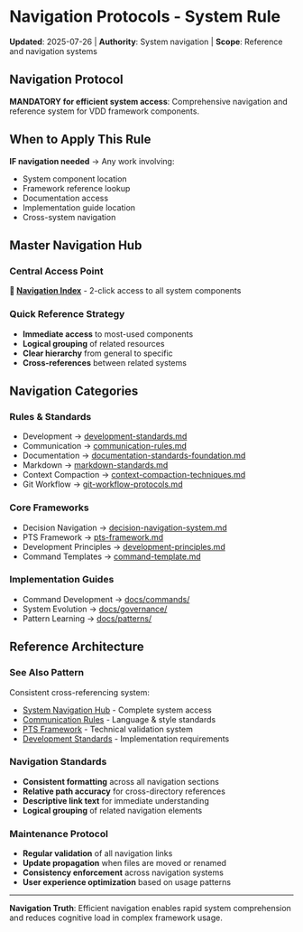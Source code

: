 # Navigation Protocols - System Rule

**Updated**: 2025-07-26 | **Authority**: System navigation | **Scope**: Reference and navigation systems

## Navigation Protocol

**MANDATORY for efficient system access**: Comprehensive navigation and reference system for VDD framework components.

## When to Apply This Rule

**IF navigation needed** → Any work involving:
- System component location
- Framework reference lookup
- Documentation access
- Implementation guide location
- Cross-system navigation

## Master Navigation Hub

### Central Access Point
**🧭 [Navigation Index](../docs/navigation/index.md)** - 2-click access to all system components

### Quick Reference Strategy
- **Immediate access** to most-used components
- **Logical grouping** of related resources
- **Clear hierarchy** from general to specific
- **Cross-references** between related systems

## Navigation Categories

### Rules & Standards
- Development → [development-standards.md](../docs/rules/development-standards.md)
- Communication → [communication-rules.md](../docs/rules/communication-rules.md)
- Documentation → [documentation-standards-foundation.md](../docs/rules/documentation-standards-foundation.md)
- Markdown → [markdown-standards.md](../docs/rules/markdown-standards.md)
- Context Compaction → [context-compaction-techniques.md](../docs/standards/context-compaction-techniques.md)
- Git Workflow → [git-workflow-protocols.md](../docs/rules/git-workflow-protocols.md)

### Core Frameworks
- Decision Navigation → [decision-navigation-system.md](../docs/core/decision-navigation-system.md)
- PTS Framework → [pts-framework.md](../docs/core/pts-framework.md)
- Development Principles → [development-principles.md](../docs/core/development-principles.md)
- Command Templates → [command-template.md](../docs/templates/command-template.md)

### Implementation Guides
- Command Development → [docs/commands/](../docs/commands/)
- System Evolution → [docs/governance/](../docs/governance/)
- Pattern Learning → [docs/patterns/](../docs/patterns/)

## Reference Architecture

### See Also Pattern
Consistent cross-referencing system:
- [System Navigation Hub](../docs/navigation/index.md) - Complete system access
- [Communication Rules](../docs/rules/communication-rules.md) - Language & style standards
- [PTS Framework](../docs/core/pts-framework.md) - Technical validation system
- [Development Standards](../docs/rules/development-standards.md) - Implementation requirements

### Navigation Standards
- **Consistent formatting** across all navigation sections
- **Relative path accuracy** for cross-directory references
- **Descriptive link text** for immediate understanding
- **Logical grouping** of related navigation elements

### Maintenance Protocol
- **Regular validation** of all navigation links
- **Update propagation** when files are moved or renamed
- **Consistency enforcement** across navigation systems
- **User experience optimization** based on usage patterns

---

**Navigation Truth**: Efficient navigation enables rapid system comprehension and reduces cognitive load in complex framework usage.